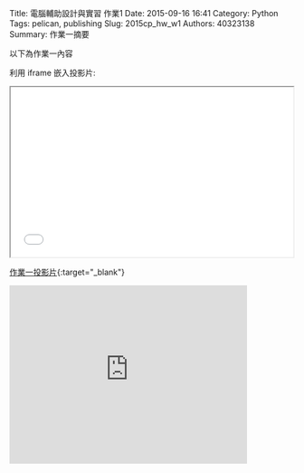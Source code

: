 Title: 電腦輔助設計與實習 作業1
Date: 2015-09-16 16:41
Category: Python
Tags: pelican, publishing
Slug: 2015cp_hw_w1
Authors: 40323138
Summary: 作業一摘要

以下為作業一內容

利用 iframe 嵌入投影片:

<iframe src="simplest.html" width="500" height="300"></iframe>

[作業一投影片](simplest.html){:target="_blank"}




<iframe width="420" height="315" src="https://www.youtube.com/embed/dLPj9cxrOFo" frameborder="0" allowfullscreen></iframe>